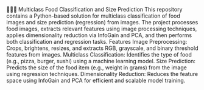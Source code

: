 🍕🍔🍣 Multiclass Food Classification and Size Prediction
This repository contains a Python-based solution for multiclass classification of food images and size prediction (regression) from images. 
The project processes food images, extracts relevant features using image processing techniques, applies dimensionality reduction via InfoGain and PCA, and then performs both classification and regression tasks.
Features
Image Preprocessing: Crops, brightens, resizes, and extracts RGB, grayscale, and binary threshold features from images.
Multiclass Classification: Identifies the type of food (e.g., pizza, burger, sushi) using a machine learning model.
Size Prediction: Predicts the size of the food item (e.g., weight in grams) from the image using regression techniques.
Dimensionality Reduction: Reduces the feature space using InfoGain and PCA for efficient and scalable model training.
